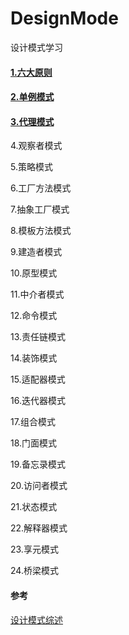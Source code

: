 # DesignMode
设计模式学习
#### [1.六大原则](https://github.com/player1992/DesignMode/blob/master/docs/原则.md)

#### [2.单例模式](https://github.com/player1992/DesignMode/blob/master/docs/单例.md)

#### [3.代理模式](https://github.com/player1992/DesignMode/blob/master/docs/代理.md)

4.观察者模式

5.策略模式

6.工厂方法模式

7.抽象工厂模式

8.模板方法模式

9.建造者模式

10.原型模式

11.中介者模式

12.命令模式

13.责任链模式

14.装饰模式

15.适配器模式

16.迭代器模式

17.组合模式

18.门面模式

19.备忘录模式

20.访问者模式

21.状态模式

22.解释器模式

23.享元模式

24.桥梁模式


#### 参考
[设计模式综述](http://c.biancheng.net/view/1317.html)
